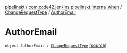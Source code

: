 [pipelinekt](../../index.md) / [com.code42.jenkins.pipelinekt.internal.when](../index.md) / [ChangeRequestType](index.md) / [AuthorEmail](./-author-email.md)

# AuthorEmail

`object AuthorEmail : `[`ChangeRequestType`](index.md) [(source)](https://github.com/code42/pipelinekt/tree/master/internal/src/main/kotlin/com/code42/jenkins/pipelinekt/internal/when/ChangeRequestType.kt#L12)